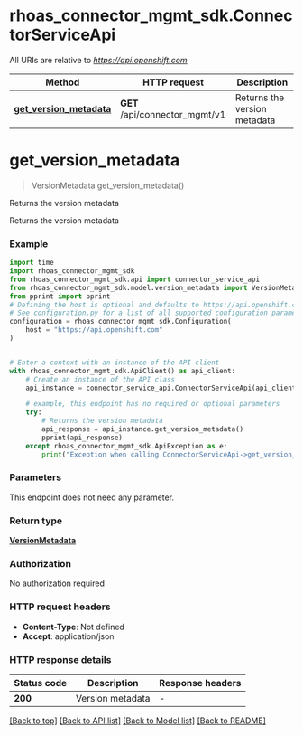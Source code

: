 # rhoas_connector_mgmt_sdk.ConnectorServiceApi

All URIs are relative to *https://api.openshift.com*

Method | HTTP request | Description
------------- | ------------- | -------------
[**get_version_metadata**](ConnectorServiceApi.md#get_version_metadata) | **GET** /api/connector_mgmt/v1 | Returns the version metadata


# **get_version_metadata**
> VersionMetadata get_version_metadata()

Returns the version metadata

Returns the version metadata

### Example


```python
import time
import rhoas_connector_mgmt_sdk
from rhoas_connector_mgmt_sdk.api import connector_service_api
from rhoas_connector_mgmt_sdk.model.version_metadata import VersionMetadata
from pprint import pprint
# Defining the host is optional and defaults to https://api.openshift.com
# See configuration.py for a list of all supported configuration parameters.
configuration = rhoas_connector_mgmt_sdk.Configuration(
    host = "https://api.openshift.com"
)


# Enter a context with an instance of the API client
with rhoas_connector_mgmt_sdk.ApiClient() as api_client:
    # Create an instance of the API class
    api_instance = connector_service_api.ConnectorServiceApi(api_client)

    # example, this endpoint has no required or optional parameters
    try:
        # Returns the version metadata
        api_response = api_instance.get_version_metadata()
        pprint(api_response)
    except rhoas_connector_mgmt_sdk.ApiException as e:
        print("Exception when calling ConnectorServiceApi->get_version_metadata: %s\n" % e)
```


### Parameters
This endpoint does not need any parameter.

### Return type

[**VersionMetadata**](VersionMetadata.md)

### Authorization

No authorization required

### HTTP request headers

 - **Content-Type**: Not defined
 - **Accept**: application/json


### HTTP response details

| Status code | Description | Response headers |
|-------------|-------------|------------------|
**200** | Version metadata |  -  |

[[Back to top]](#) [[Back to API list]](../README.md#documentation-for-api-endpoints) [[Back to Model list]](../README.md#documentation-for-models) [[Back to README]](../README.md)

